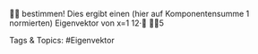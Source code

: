 
bestimmen! Dies ergibt einen (hier auf Komponentensumme 1 normierten) Eigenvektor von
x=1
12·
5

   Tags & Topics:
   #Eigenvektor